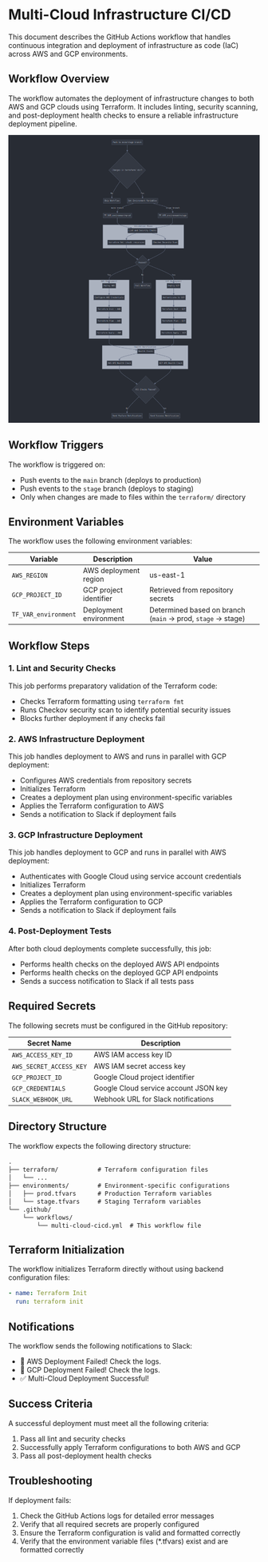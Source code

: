 
# Multi-Cloud Infrastructure CI/CD

This document describes the GitHub Actions workflow that handles continuous integration and deployment of infrastructure as code (IaC) across AWS and GCP environments.

## Workflow Overview

The workflow automates the deployment of infrastructure changes to both AWS and GCP clouds using Terraform. It includes linting, security scanning, and post-deployment health checks to ensure a reliable infrastructure deployment pipeline.

![architecture](https://raw.githubusercontent.com/jyothiram266/platform-enigneer-assignment/refs/heads/master/screenshots/Screenshot%20from%202025-03-29%2018-51-03.png)

## Workflow Triggers

The workflow is triggered on:
- Push events to the `main` branch (deploys to production)
- Push events to the `stage` branch (deploys to staging)
- Only when changes are made to files within the `terraform/` directory

## Environment Variables

The workflow uses the following environment variables:

| Variable | Description | Value |
|----------|-------------|-------|
| `AWS_REGION` | AWS deployment region | us-east-1 |
| `GCP_PROJECT_ID` | GCP project identifier | Retrieved from repository secrets |
| `TF_VAR_environment` | Deployment environment | Determined based on branch (`main` → prod, `stage` → stage) |

## Workflow Steps

### 1. Lint and Security Checks

This job performs preparatory validation of the Terraform code:

- Checks Terraform formatting using `terraform fmt`
- Runs Checkov security scan to identify potential security issues
- Blocks further deployment if any checks fail

### 2. AWS Infrastructure Deployment

This job handles deployment to AWS and runs in parallel with GCP deployment:

- Configures AWS credentials from repository secrets
- Initializes Terraform
- Creates a deployment plan using environment-specific variables
- Applies the Terraform configuration to AWS
- Sends a notification to Slack if deployment fails

### 3. GCP Infrastructure Deployment

This job handles deployment to GCP and runs in parallel with AWS deployment:

- Authenticates with Google Cloud using service account credentials
- Initializes Terraform
- Creates a deployment plan using environment-specific variables 
- Applies the Terraform configuration to GCP
- Sends a notification to Slack if deployment fails

### 4. Post-Deployment Tests

After both cloud deployments complete successfully, this job:

- Performs health checks on the deployed AWS API endpoints
- Performs health checks on the deployed GCP API endpoints
- Sends a success notification to Slack if all tests pass

## Required Secrets

The following secrets must be configured in the GitHub repository:

| Secret Name | Description |
|-------------|-------------|
| `AWS_ACCESS_KEY_ID` | AWS IAM access key ID |
| `AWS_SECRET_ACCESS_KEY` | AWS IAM secret access key |
| `GCP_PROJECT_ID` | Google Cloud project identifier |
| `GCP_CREDENTIALS` | Google Cloud service account JSON key |
| `SLACK_WEBHOOK_URL` | Webhook URL for Slack notifications |

## Directory Structure

The workflow expects the following directory structure:

```
.
├── terraform/           # Terraform configuration files
│   └── ...
├── environments/        # Environment-specific configurations
│   ├── prod.tfvars      # Production Terraform variables
│   └── stage.tfvars     # Staging Terraform variables
└── .github/
    └── workflows/
        └── multi-cloud-cicd.yml  # This workflow file
```

## Terraform Initialization

The workflow initializes Terraform directly without using backend configuration files:

```yaml
- name: Terraform Init
  run: terraform init
```

## Notifications

The workflow sends the following notifications to Slack:
- 🚨 AWS Deployment Failed! Check the logs.
- 🚨 GCP Deployment Failed! Check the logs.
- ✅ Multi-Cloud Deployment Successful!

## Success Criteria

A successful deployment must meet all the following criteria:
1. Pass all lint and security checks
2. Successfully apply Terraform configurations to both AWS and GCP
3. Pass all post-deployment health checks

## Troubleshooting

If deployment fails:
1. Check the GitHub Actions logs for detailed error messages
2. Verify that all required secrets are properly configured
3. Ensure the Terraform configuration is valid and formatted correctly
4. Verify that the environment variable files (*.tfvars) exist and are formatted correctly